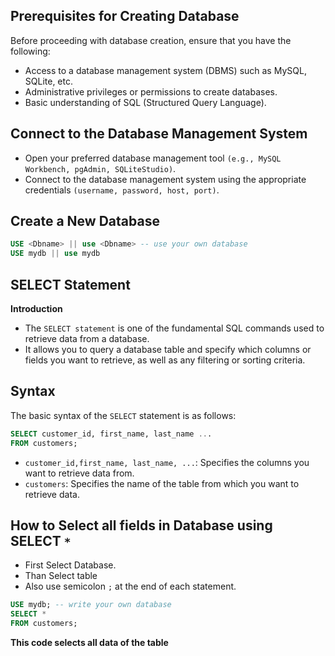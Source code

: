 ## Prerequisites for Creating Database

Before proceeding with database creation, ensure that you have the following:

- Access to a database management system (DBMS) such as MySQL, SQLite, etc.
- Administrative privileges or permissions to create databases.
- Basic understanding of SQL (Structured Query Language).

## Connect to the Database Management System
- Open your preferred database management tool `(e.g., MySQL Workbench, pgAdmin, SQLiteStudio)`.
- Connect to the database management system using the appropriate credentials `(username, password, host, port)`.

## Create a New Database
 ```sql
 USE <Dbname> || use <Dbname> -- use your own database
 USE mydb || use mydb
 ```
## SELECT Statement
**Introduction**
- The `SELECT statement` is one of the fundamental SQL commands used to retrieve data from a database. 
- It allows you to query a database table and specify which columns or fields you want to retrieve, as well as any filtering or sorting 
  criteria.
  
## Syntax
The basic syntax of the `SELECT` statement is as follows:

```sql
SELECT customer_id, first_name, last_name ...
FROM customers;
``` 
- `customer_id,first_name, last_name, ...`: Specifies the columns you want to retrieve data from.
- `customers`: Specifies the name of the table from which you want to retrieve data.

## How to Select all fields in Database using SELECT `*`

 - First Select Database.
 - Than Select table
 - Also use semicolon `;` at the end of each statement.

 ```sql
 USE mydb; -- write your own database
 SELECT * 
 FROM customers;
 ```
 **This code selects all data of the table**



